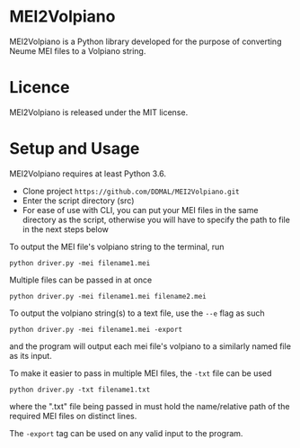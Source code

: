 # MEI2Volpiano
MEI2Volpiano is a Python library developed for the purpose of converting Neume MEI files to a Volpiano string.

# Licence
MEI2Volpiano is released under the MIT license.

# Setup and Usage

MEI2Volpiano requires at least Python 3.6.
* Clone project `https://github.com/DDMAL/MEI2Volpiano.git`
* Enter the script directory (src)
* For ease of use with CLI, you can put your MEI files in the same directory as the script, otherwise you will have to specify the path to file in the next steps below

To output the MEI file's volpiano string to the terminal, run

`python driver.py -mei filename1.mei`

Multiple files can be passed in at once

`python driver.py -mei filename1.mei filename2.mei`

To output the volpiano string(s) to a text file, use the `--e` flag as such

`python driver.py -mei filename1.mei -export`

and the program will output each mei file's volpiano to a similarly named file as its input.

To make it easier to pass in multiple MEI files, the `-txt` file can be used

`python driver.py -txt filename1.txt`

where the ".txt" file being passed in must hold the name/relative path of the required MEI files on distinct lines.



The `-export` tag can be used on any valid input to the program.
